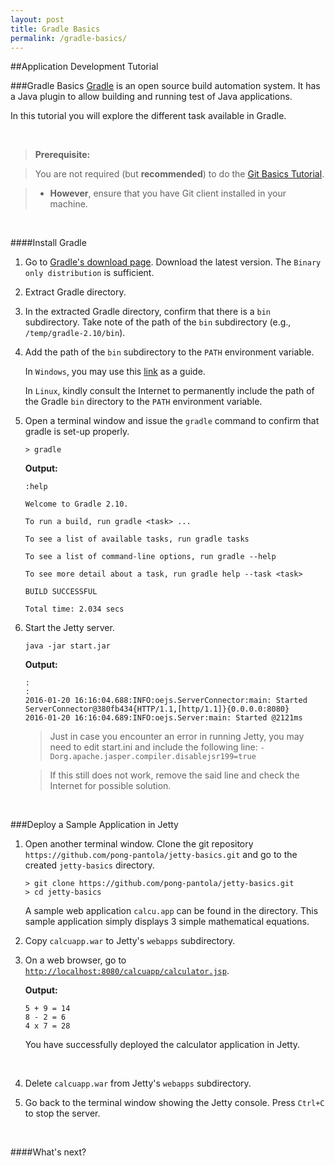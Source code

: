 ```yaml
---
layout: post
title: Gradle Basics
permalink: /gradle-basics/
---
```


##Application Development Tutorial

###Gradle Basics
[Gradle](http://gradle.org/) is an open source build automation system.  It has a Java plugin to allow building and running test of Java applications.

In this tutorial you will explore the different task available in Gradle.

<br>

>**Prerequisite:**

>You are not required (but **recommended**) to do  the [Git Basics Tutorial](/git-basics).

>- **However**, ensure that you have Git client installed in your machine.




<br>


####Install Gradle


1. Go to [Gradle's download page](http://gradle.org/gradle-download/).  Download the latest version.  The `Binary only distribution` is sufficient.


1. Extract Gradle directory.

1. In the extracted Gradle directory, confirm that there is a `bin` subdirectory.  Take note of the path of the `bin` subdirectory (e.g., `/temp/gradle-2.10/bin`).

1. Add the path of the `bin` subdirectory to the `PATH` environment variable.

	In `Windows`, you may use this [link](http://geekswithblogs.net/renso/archive/2009/10/21/how-to-set-the-windows-path-in-windows-7.aspx) as a guide.

	In `Linux`, kindly consult the Internet to permanently include the path of the Gradle `bin` directory to the `PATH` environment variable.

1. Open a terminal window and issue the `gradle` command to confirm that gradle is set-up properly.

	```text
	> gradle
	```

	**Output:**

	```text
	:help
	
	Welcome to Gradle 2.10.
	
	To run a build, run gradle <task> ...
	
	To see a list of available tasks, run gradle tasks
	
	To see a list of command-line options, run gradle --help
	
	To see more detail about a task, run gradle help --task <task>
	
	BUILD SUCCESSFUL
	
	Total time: 2.034 secs
	```




1. Start the Jetty server.

	```text
	java -jar start.jar
	```

	**Output:**

	```text
	:
	:
	2016-01-20 16:16:04.688:INFO:oejs.ServerConnector:main: Started ServerConnector@380fb434{HTTP/1.1,[http/1.1]}{0.0.0.0:8080}
	2016-01-20 16:16:04.689:INFO:oejs.Server:main: Started @2121ms
	```
	
	>Just in case you encounter an error in running Jetty, you may need to edit start.ini and include the following line:
	`-Dorg.apache.jasper.compiler.disablejsr199=true`
	
	>If this still does not work, remove the said line and check the Internet for possible solution.

	<br>

###Deploy a Sample Application in Jetty

1. Open another terminal window.  Clone the git repository `https://github.com/pong-pantola/jetty-basics.git` and go to the created `jetty-basics` directory.

	```text
	> git clone https://github.com/pong-pantola/jetty-basics.git
	> cd jetty-basics
	```

	A sample web application `calcu.app` can be found in the directory.  This sample application simply displays 3 simple mathematical equations.  

1. Copy `calcuapp.war` to Jetty's `webapps` subdirectory.

1. On a web browser, go to [`http://localhost:8080/calcuapp/calculator.jsp`](http://localhost:8080/calcuapp/calculator.jsp).

	**Output:**
		
	```text
	5 + 9 = 14
	8 - 2 = 6
	4 x 7 = 28 
	```

	You have successfully deployed the calculator application in Jetty.

	<br>
	
1. Delete `calcuapp.war` from Jetty's `webapps` subdirectory.

1. Go back to the terminal window showing the Jetty console.  Press `Ctrl+C` to stop the server.

	<br>

####What's next?




